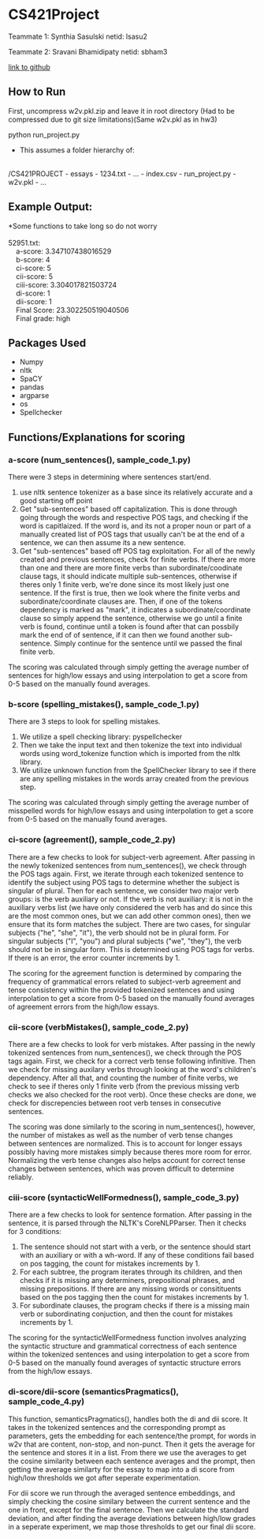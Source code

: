 # CS421Project 
Teammate 1: Synthia Sasulski netid: lsasu2

Teammate 2: Sravani Bhamidipaty netid: sbham3

[link to github](https://github.com/synthia2080/CS421Project.git)

## How to Run
First, uncompress w2v.pkl.zip and leave it in root directory (Had to be compressed due to git size limitations)(Same w2v.pkl as in hw3)

python run_project.py

- This assumes a folder hierarchy of:
<br>
/CS421PROJECT
- essays
    - 1234.txt
    - ...
- index.csv
- run_project.py
- w2v.pkl
- ...
<br>

## Example Output:
*Some functions to take long so do not worry <br><br>
52951.txt:
<br>&nbsp;&nbsp;&nbsp;&nbsp;a-score: 3.347107438016529
<br>&nbsp;&nbsp;&nbsp;&nbsp;b-score: 4
<br>&nbsp;&nbsp;&nbsp;&nbsp;ci-score: 5
<br>&nbsp;&nbsp;&nbsp;&nbsp;cii-score: 5
<br>&nbsp;&nbsp;&nbsp;&nbsp;ciii-score: 3.304017821503724
<br>&nbsp;&nbsp;&nbsp;&nbsp;di-score: 1
<br>&nbsp;&nbsp;&nbsp;&nbsp;dii-score: 1
<br>&nbsp;&nbsp;&nbsp;&nbsp;Final Score: 23.302250519040506
<br>&nbsp;&nbsp;&nbsp;&nbsp;Final grade: high

## Packages Used
- Numpy
- nltk
- SpaCY
- pandas
- argparse
- os
- Spellchecker

## Functions/Explanations for scoring

### a-score (num_sentences(), sample_code_1.py)
There were 3 steps in determining where sentences start/end.
1. use nltk sentence tokenizer as a base since its relatively accurate and a good starting off point
2. Get "sub-sentences" based off capitalization. This is done through going through the words and respective POS tags, and checking
if the word is capitlaized. If the word is, and its not a proper noun or part of a manually created list of POS tags that usually can't be at the end of a sentence, we can then assume its a new sentence.
3. Get "sub-sentences" based off POS tag exploitation. For all of the newly created and previous sentences, check for finite verbs. If there are more than one and there are more finite verbs than subordinate/coodinate clause tags, it should indicate multiple sub-sentences, otherwise if theres only 1 finite verb, we're done since its most likely just one sentence. If the first is true, then we look where the finite verbs and subordinate/coordinate clauses are. Then, if one of the tokens dependency is marked as "mark", it indicates a subordinate/coordinate clause so simply append the sentence, otherwise we go until a finite verb is found, continue until a token is found after that can possbily mark the end of  of sentence, if it can then we found another sub-sentence. Simply continue for the sentence until we passed the final finite verb.

The scoring was calculated through simply getting the average number of sentences for high/low essays and using interpolation to get a score from 0-5 based on the manually found averages.

### b-score (spelling_mistakes(), sample_code_1.py)
There are 3 steps to look for spelling mistakes.
1. We utilize a spell checking library: pyspellchecker
2. Then we take the input text and then tokenize the text into individual words using word_tokenize function which is imported from the nltk library.
3. We utilize unknown function from the SpellChecker library to see if there are any spelling mistakes in the words array created from the previous step.

The scoring was calculated through simply getting the average number of misspelled words for high/low essays and using interpolation to get a score from 0-5 based on the manually found averages.

### ci-score (agreement(), sample_code_2.py)
There are a few checks to look for subject-verb agreement.
After passing in the newly tokenized sentences from num_sentences(), we check through the POS tags again. First, we iterate through each tokenized sentence to identify the subject using POS tags to determine whether the subject is singular of plural. Then for each sentence, we consider two major verb groups: is the verb auxiliary or not. If the verb is not auxiliary: it is not in the auxiliary verbs list (we have only considered the verb has and do since this are the most common ones, but we can add other common ones), then we ensure that its form matches the subject. There are two cases, for singular subjects ("he", "she", "it"), the verb should not be in plural form. For singular subjects ("I", "you") and plural subjects ("we", "they"), the verb should not be in singular form. This is determined using POS tags for verbs. If there is an error, the error counter increments by 1.

The scoring for the agreement function is determined by comparing the frequency of grammatical errors related to subject-verb agreement and tense consistency within the provided tokenized sentences and using interpolation to get a score from 0-5 based on the manually found averages of agreement errors from the high/low essays.

### cii-score (verbMistakes(), sample_code_2.py)
There are a few checks to look for verb mistakes.
After passing in the newly tokenized sentences from num_sentences(), we check through the POS tags again. First, we check for a correct verb tense following infinitive. Then we check for missing auxilary verbs through looking at the word's children's dependency. After all that, and counting the number of finite verbs, we check to see if theres only 1 finite verb (from the previous missing verb checks we also checked for the root verb). Once these checks are done, we check for discrepencies between root verb tenses in consecutive sentences.

The scoring was done similarly to the scoring in num_sentences(), however, the number of mistakes as well as the number of verb tense changes between sentences are normalized. This is to account for longer essays possibly having more mistakes simply because theres more room for error. Normalizing the verb tense changes also helps account for correct tense changes between sentences, which was proven difficult to determine reliably.

### ciii-score (syntacticWellFormedness(), sample_code_3.py)
There are a few checks to look for sentence formation.
After passing in the sentence, it is parsed through the NLTK's CoreNLPParser. Then it checks for 3 conditions:
1. The sentence should not start with a verb, or the sentence should start with an auxiliary or with a wh-word. If any of these conditions fail based on pos tagging, the count for mistakes increments by 1.
2.  For each subtree, the program iterates through its children, and then checks if it is missing any determiners, prepositional phrases, and missing prepositions. If there are any missing words or consitituents based on the pos tagging then the count for mistakes increments by 1.
3. For subordinate clauses, the program checks if there is a missing main verb or subordinating conjuction, and then the count for mistakes increments by 1. 

The scoring for the syntacticWellFormedness function involves analyzing the syntactic structure and grammatical correctness of each sentence within the tokenized sentences and using interpolation to get a score from 0-5 based on the manually found averages of syntactic structure errors from the high/low essays.

### di-score/dii-score (semanticsPragmatics(), sample_code_4.py)
This function, semanticsPragmatics(), handles both the di and dii score.
It takes in the tokenized sentences and the corresponding prompt as parameters, gets the embedding for each sentence/the prompt, for words in w2v that are content, non-stop, and non-punct. Then it gets the average for the sentence and stores it in a list.
From there we use the averages to get the cosine similarity between each sentence averages and the prompt, then getting the average similarty for the essay to map into a di score from high/low thresholds we got after seperate experimentation.

For dii score we run through the averaged sentence embeddings, and simply checking the cosine similary between the current sentence and the one in front, except for the final sentence. Then we calculate the standard deviation, and after finding the average deviations between high/low grades in a seperate experiment, we map those thresholds to get our final dii score. 

